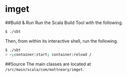 # imget #

##Build & Run
Run the Scala Build Tool with the following.

```sh
$ ./sbt
```

Then, from within its interactive shell, run the following.

```sh
$ ./sbt
> ~;container:start; container:reload /
```

##Source
The main classes are located at `/src/main/scala/com/mattneary/imget`.


